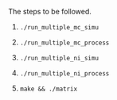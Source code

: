 The steps to be followed.

1) `./run_multiple_mc_simu`

1) `./run_multiple_mc_process`

1) `./run_multiple_ni_simu`

1) `./run_multiple_ni_process`

1) `make && ./matrix`
